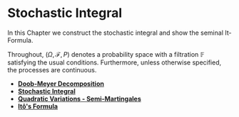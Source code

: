 # Stochastic Integral

In this Chapter we construct the stochastic integral and show the seminal It-Formula.

Throughout, $(\Omega, \mathcal F, P)$ denotes a probability space with a filtration $\mathbb{F}$ satisfying the usual conditions.
Furthermore, unless otherwise specified, the processes are continuous.


* [**Doob-Meyer Decomposition**](071-doob-meyer.md)
* [**Stochastic Integral**](072-stochastic-integral.md)
* [**Quadratic Variations - Semi-Martingales**](073-quadratic-variations.md)
* [**Itô's Formula**](074-ito-formula.md)
